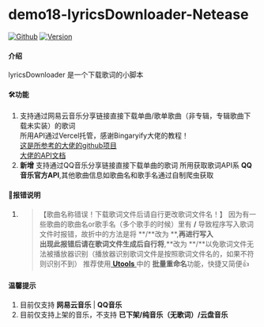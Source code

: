 # demo18-lyricsDownloader-Netease
[![Github](https://img.shields.io/badge/Github-https%3A%2F%2Fgithub.com%2FZichen3317%2Fdemo18--lyrics--downloader--netease-green)](https://github.com/Zichen3317/demo18-lyrics-downloader-netease)
[![Version](https://img.shields.io/badge/Version-0.2.0-blue)]()
#### 介绍
lyricsDownloader 是一个下载歌词的小脚本    

#### 🛠功能
1. 支持通过网易云音乐分享链接直接下载单曲/歌单歌曲（非专辑，专辑歌曲下载未实装）的歌词  
所用API通过Vercel托管，感谢Bingaryify大佬的教程！  
[这是所参考的大佬的github项目](https://github.com/Binaryify/NeteaseCloudMusicApi)  
[大佬的API文档](https://binaryify.github.io/NeteaseCloudMusicApi/#/)
2.  **新增** 支持通过QQ音乐分享链接直接下载单曲的歌词
所用获取歌词API系 **QQ音乐官方API**,其他歌曲信息如歌曲名和歌手名通过自制爬虫获取

#### 🔧报错说明
1.  > 【歌曲名称错误！下载歌词文件后请自行更改歌词文件名！】
因为有一些歌曲的歌曲名or歌手名（多个歌手的时候）里有 **/** 导致程序写入歌词文件时报错，故折中的方法是将 **/**改为 **,**再进行写入  
 出现此报错后请在歌词文件生成后自行将**,**改为 **/**以免歌词文件无法被播放器识别（播放器识别歌词文件是按照歌词文件名的，如果不符则识别不到）
  推荐使用[ **Utools** ](https://u.tools/)中的 **批量重命名**功能，快捷又简便👍 

#### 温馨提示
1. 目前仅支持 **网易云音乐** |  **QQ音乐** 
2. 目前仅支持上架的音乐，不支持 **已下架/纯音乐（无歌词）/云盘音乐** 